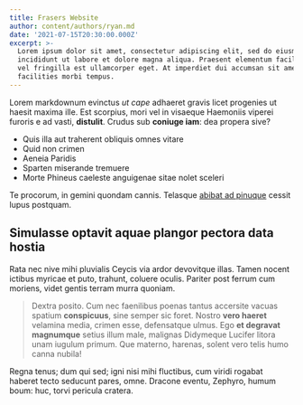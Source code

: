 ```yaml
---
title: Frasers Website
author: content/authors/ryan.md
date: '2021-07-15T20:30:00.000Z'
excerpt: >-
  Lorem ipsum dolor sit amet, consectetur adipiscing elit, sed do eiusmod tempor
  incididunt ut labore et dolore magna aliqua. Praesent elementum facilisis leo
  vel fringilla est ullamcorper eget. At imperdiet dui accumsan sit amet nulla
  facilities morbi tempus.
---
```


Lorem markdownum evinctus _ut cape_ adhaeret gravis licet progenies ut haesit
maxima ille. Est scorpius, mori vel in visaeque Haemoniis viperei furoris e ad
vasti, **distulit**. Crudus sub **coniuge iam**: dea propera sive?

- Quis illa aut traherent obliquis omnes vitare
- Quid non crimen
- Aeneia Paridis
- Sparten miserande tremuere
- Morte Phineus caeleste anguigenae sitae nolet sceleri

Te procorum, in gemini quondam cannis. Telasque [abibat ad
pinuque](http://eratloco.io/velut.html) cessit lupus postquam.

## Simulasse optavit aquae plangor pectora data hostia

Rata nec nive mihi pluvialis Ceycis via ardor devovitque illas. Tamen nocent
ictibus myricae et puto, trahunt, coluere oculis. Pariter post ferrum cum
moriens, videt gentis terram murra quoniam.

> Dextra posito. Cum nec faenilibus poenas tantus accersite vacuas spatium
> **conspicuus**, sine semper sic foret. Nostro **vero haeret** velamina media,
> crimen esse, defensatque ulmus. Ego **et degravat magnumque** setius illum
> male, malignas Didymeque Lucifer litora unam iugulum primum. Que materno,
> harenas, solent vero telis humo canna nubila!

Regna tenus; dum qui sed; igni nisi mihi fluctibus, cum viridi rogabat haberet
tecto seducunt pares, omne. Dracone eventu, Zephyro, humum boum: huc, torvi
pericula cratera.
